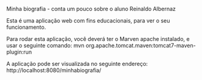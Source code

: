 Minha biografia - conta um pouco sobre o aluno Reinaldo Albernaz

Esta é uma aplicação web com fins educacionais, para ver o seu funcionamento.

Para rodar esta aplicação, você deverá ter o Marven apache instalado, e usar o seguinte comando:
mvn org.apache.tomcat.maven:tomcat7-maven-plugin:run

A aplicação pode ser visualizada no seguinte endereço: http://localhost:8080/minhabiografia/